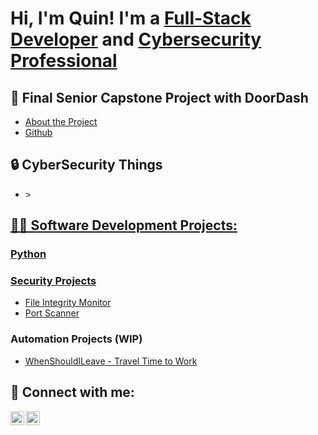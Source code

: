 <h1>Hi, I'm Quin! I'm a <a href="https://github.com/quin-baebler"> Full-Stack Developer</a> and <a href="https://www.linkedin.com/in/quin-baebler">Cybersecurity Professional</a></h1>


<h2>📖 Final Senior Capstone Project with DoorDash </h2>
<ul>
  <li><a href="https://ischool.uw.edu/capstone/projects/2024/mass-delivery-integration-doordash">About the Project</a></li>
  <li><a href="https://github.com/quin-baebler/TurboTaste">Github</a></li>
</ul>

<h2>🔒 CyberSecurity Things </h2>
 <ul>
   <li>><a href="https://github.com/quin-baebler/CTF-Writeups"><CTF Writeups (WIP)</a></li> 
 </ul>
<h2>👨‍💻 Software Development Projects:</h2>
<h3>Python</h3>
<h3>Security Projects</h3>
   <ul>
      <li><a href="https://github.com/quin-baebler/FileIntegrityMonitor">File Integrity Monitor</a></li>
      <li><a href="https://github.com/quin-baebler/PortScanner">Port Scanner</a></li>
    </ul>
<h3>Automation Projects (WIP)</h3>
  <ul>
      <li><a href="https://github.com/quin-baebler/WhenShouldILeave">WhenShouldILeave - Travel Time to Work </a></li>
  </ul>

<h2> 🤳 Connect with me:</h2>

<a href="https://www.linkedin.com/in/quin-baebler">
  <img align="left" alt="QuinBaebler | LinkedIn" width="22px" src="https://cdn.jsdelivr.net/npm/simple-icons@v3/icons/linkedin.svg" />
</a>
<a href="mailto:qbaebler19@gmail.com">
  <img align="left" alt="QuinBaebler | Gmail" width="22px" src="https://cdn.jsdelivr.net/npm/simple-icons@3.13.0/icons/gmail.svg" />
</a>

